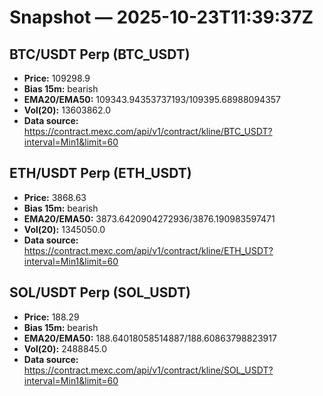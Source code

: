# Snapshot — 2025-10-23T11:39:37Z

## BTC/USDT Perp (BTC_USDT)
- **Price:** 109298.9
- **Bias 15m:** bearish
- **EMA20/EMA50:** 109343.94353737193/109395.68988094357
- **Vol(20):** 13603862.0
- **Data source:** https://contract.mexc.com/api/v1/contract/kline/BTC_USDT?interval=Min1&limit=60

## ETH/USDT Perp (ETH_USDT)
- **Price:** 3868.63
- **Bias 15m:** bearish
- **EMA20/EMA50:** 3873.6420904272936/3876.190983597471
- **Vol(20):** 1345050.0
- **Data source:** https://contract.mexc.com/api/v1/contract/kline/ETH_USDT?interval=Min1&limit=60

## SOL/USDT Perp (SOL_USDT)
- **Price:** 188.29
- **Bias 15m:** bearish
- **EMA20/EMA50:** 188.64018058514887/188.60863798823917
- **Vol(20):** 2488845.0
- **Data source:** https://contract.mexc.com/api/v1/contract/kline/SOL_USDT?interval=Min1&limit=60
